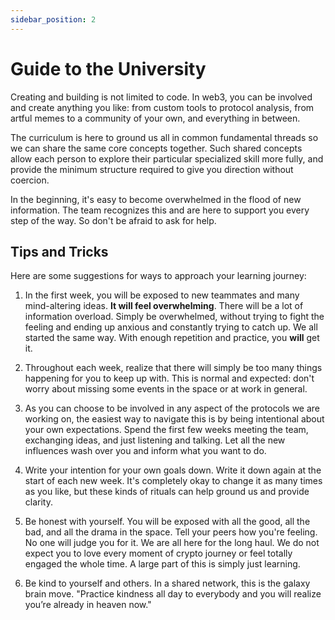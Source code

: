 ```yaml
---
sidebar_position: 2
---
```


# Guide to the University

Creating and building is not limited to code. In web3, you can be involved and create anything you like: from custom tools to protocol analysis, from artful memes to a community of your own, and everything in between.

The curriculum is here to ground us all in common fundamental threads so we can share the same core concepts together. Such shared concepts allow each person to explore their particular specialized skill more fully, and provide the minimum structure required to give you direction without coercion.

In the beginning, it's easy to become overwhelmed in the flood of new information. The team recognizes this and are here to support you every step of the way. So don't be afraid to ask for help.

## Tips and Tricks

Here are some suggestions for ways to approach your learning journey:

1. In the first week, you will be exposed to new teammates and many mind-altering ideas. **It will feel overwhelming**. There will be a lot of information overload. Simply be overwhelmed, without trying to fight the feeling and ending up anxious and constantly trying to catch up. We all started the same way. With enough repetition and practice, you **will** get it.

2. Throughout each week, realize that there will simply be too many things happening for you to keep up with. This is normal and expected: don't worry about missing some events in the space or at work in general.

3. As you can choose to be involved in any aspect of the protocols we are working on, the easiest way to navigate this is by being intentional about your own expectations. Spend the first few weeks meeting the team, exchanging ideas, and just listening and talking. Let all the new influences wash over you and inform what you want to do.

4. Write your intention for your own goals down. Write it down again at the start of each new week. It's completely okay to change it as many times as you like, but these kinds of rituals can help ground us and provide clarity.

5. Be honest with yourself. You will be exposed with all the good, all the bad, and all the drama in the space. Tell your peers how you're feeling. No one will judge you for it. We are all here for the long haul. We do not expect you to love every moment of crypto journey or feel totally engaged the whole time. A large part of this is simply just learning.

6. Be kind to yourself and others. In a shared network, this is the galaxy brain move. "Practice kindness all day to everybody and you will realize you’re already in heaven now."

